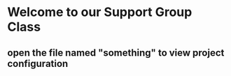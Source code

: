 # Welcome to our Support Group Class

## open the file named "something" to view project configuration
